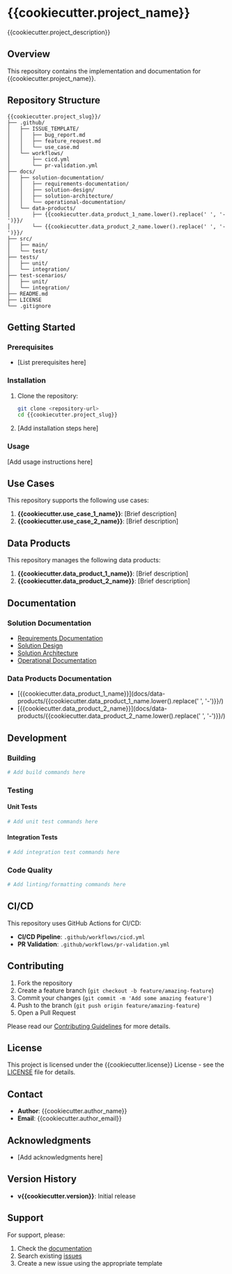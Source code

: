 # {{cookiecutter.project_name}}

{{cookiecutter.project_description}}

## Overview

This repository contains the implementation and documentation for {{cookiecutter.project_name}}.

## Repository Structure

```
{{cookiecutter.project_slug}}/
├── .github/
│   ├── ISSUE_TEMPLATE/
│   │   ├── bug_report.md
│   │   ├── feature_request.md
│   │   └── use_case.md
│   └── workflows/
│       ├── cicd.yml
│       └── pr-validation.yml
├── docs/
│   ├── solution-documentation/
│   │   ├── requirements-documentation/
│   │   ├── solution-design/
│   │   ├── solution-architecture/
│   │   └── operational-documentation/
│   └── data-products/
│       ├── {{cookiecutter.data_product_1_name.lower().replace(' ', '-')}}/
│       └── {{cookiecutter.data_product_2_name.lower().replace(' ', '-')}}/
├── src/
│   ├── main/
│   └── test/
├── tests/
│   ├── unit/
│   └── integration/
├── test-scenarios/
│   ├── unit/
│   └── integration/
├── README.md
├── LICENSE
└── .gitignore
```

## Getting Started

### Prerequisites

- [List prerequisites here]

### Installation

1. Clone the repository:
   ```bash
   git clone <repository-url>
   cd {{cookiecutter.project_slug}}
   ```

2. [Add installation steps here]

### Usage

[Add usage instructions here]

## Use Cases

This repository supports the following use cases:

1. **{{cookiecutter.use_case_1_name}}**: [Brief description]
2. **{{cookiecutter.use_case_2_name}}**: [Brief description]

## Data Products

This repository manages the following data products:

1. **{{cookiecutter.data_product_1_name}}**: [Brief description]
2. **{{cookiecutter.data_product_2_name}}**: [Brief description]

## Documentation

### Solution Documentation
- [Requirements Documentation](docs/solution-documentation/requirements-documentation/)
- [Solution Design](docs/solution-documentation/solution-design/)
- [Solution Architecture](docs/solution-documentation/solution-architecture/)
- [Operational Documentation](docs/solution-documentation/operational-documentation/)

### Data Products Documentation
- [{{cookiecutter.data_product_1_name}}](docs/data-products/{{cookiecutter.data_product_1_name.lower().replace(' ', '-')}}/)
- [{{cookiecutter.data_product_2_name}}](docs/data-products/{{cookiecutter.data_product_2_name.lower().replace(' ', '-')}}/)

## Development

### Building

```bash
# Add build commands here
```

### Testing

#### Unit Tests
```bash
# Add unit test commands here
```

#### Integration Tests
```bash
# Add integration test commands here
```

### Code Quality

```bash
# Add linting/formatting commands here
```

## CI/CD

This repository uses GitHub Actions for CI/CD:

- **CI/CD Pipeline**: `.github/workflows/cicd.yml`
- **PR Validation**: `.github/workflows/pr-validation.yml`

## Contributing

1. Fork the repository
2. Create a feature branch (`git checkout -b feature/amazing-feature`)
3. Commit your changes (`git commit -m 'Add some amazing feature'`)
4. Push to the branch (`git push origin feature/amazing-feature`)
5. Open a Pull Request

Please read our [Contributing Guidelines](CONTRIBUTING.md) for more details.

## License

This project is licensed under the {{cookiecutter.license}} License - see the [LICENSE](LICENSE) file for details.

## Contact

- **Author**: {{cookiecutter.author_name}}
- **Email**: {{cookiecutter.author_email}}

## Acknowledgments

- [Add acknowledgments here]

## Version History

- **v{{cookiecutter.version}}**: Initial release

## Support

For support, please:
1. Check the [documentation](docs/)
2. Search existing [issues](../../issues)
3. Create a new issue using the appropriate template